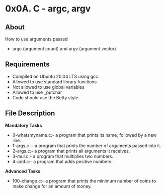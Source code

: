 # 0x0A. C - argc, argv
## About
How to use arguments passed
- argc (argument count) and argv (argument vector)

## Requirements
- Compiled on Ubuntu 20.04 LTS using gcc
- Allowed to use standard library functions
- Not allowed to use global variables
- Allowed to use _putchar
- Code should use the Betty style.
## File Description
**Mandatory Tasks** 
- 0-whatsmyname.c:- a program that prints its name, followed by a new line.
- 1-args.c :- a program that prints the number of arguments passed into it.
- 2-args.c:-  a program that prints all arguments it receives.
- 3-mul.c:- a program that multiplies two numbers.
- 4-add.c:- a program that adds positive numbers.

**Advanced Tasks**
- 100-change.c:- a program that prints the minimum number of coins to make change for an amount of money.

